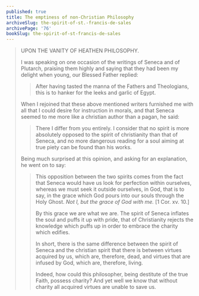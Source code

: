 ```yaml
---
published: true
title: The emptiness of non-Christian Philosophy
archiveSlug: the-spirit-of-st.-francis-de-sales
archivePage: '76'
bookSlug: the-spirit-of-st-francis-de-sales
---
```


> UPON THE VANITY OF HEATHEN PHILOSOPHY.
> 
> I was speaking on one occasion of the writings of Seneca and of Plutarch, praising them highly and saying that they had been my delight when young, our Blessed Father replied:
> 
>> After having tasted the manna of the Fathers and Theologians, this is to hanker for the leeks and garlic of Egypt.
> 
> When I rejoined that these above mentioned writers furnished me with all that I could desire for instruction in morals, and that Seneca seemed to me more like a christian author than a pagan, he said:
> 
>> There I differ from you entirely. I consider that no spirit is more absolutely opposed to the spirit of christianity than that of Seneca, and no more dangerous reading for a soul aiming at true piety can be found than his works.
>
> Being much surprised at this opinion, and asking for an explanation, he went on to say:
> 
>> This opposition between the two spirits comes from the fact that Seneca would have us look for perfection within ourselves, whereas we must seek it outside ourselves, in God, that is to say, in the grace which God pours into our souls through the Holy Ghost. *Not I, but the grace of God with me.* [1 Cor. xv. 10.]
>>
>> By this grace we are what we are. The spirit of Seneca inflates the soul and puffs it up with pride, that of Christianity rejects the knowledge which puffs up in order to embrace the charity which edifies.
>>
>> In short, there is the same difference between the spirit of Seneca and the christian spirit that there is between virtues acquired by us, which are, therefore, dead, and virtues that are infused by God, which are, therefore, living.
>>
>> Indeed, how could this philosopher, being destitute of the true Faith, possess charity? And yet well we know that without charity all acquired virtues are unable to save us.
